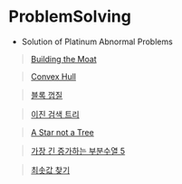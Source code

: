# ProblemSolving

- Solution of Platinum Abnormal Problems
> [Building the Moat](/Baekjoon/convex_hull/6194.cpp)

> [Convex Hull](/Baekjoon/convex_hull/4181.py)

> [블록 껍질](/Baekjoon//convex_hull/1708.py)

> [이진 검색 트리](/Baekjoon/tree/1539.py)

> [A Star not a Tree](/Baekjoon/gd/4360.cpp)

> [가장 긴 증가하는 부분수열 5](/Baekjoon/binary_search/14003.py)

> [최솟값 찾기](/Baekjoon/dataStructure/11003.py)






